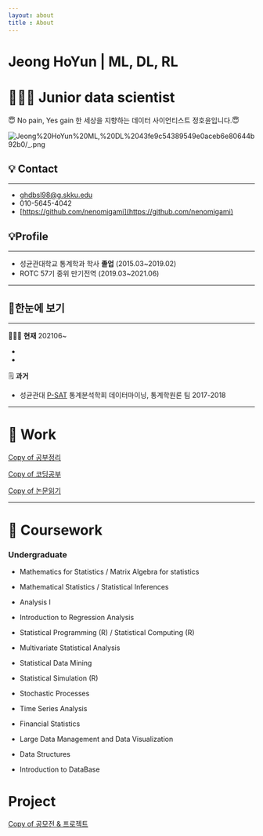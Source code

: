 ```yaml
---
layout: about
title : About
---
```

# Jeong HoYun | ML, DL, RL

# 👨🏻‍💻 Junior data scientist

😇 No pain, Yes gain 한 세상을 지향하는 데이터 사이언티스트 정호윤입니다.😇 

![Jeong%20HoYun%20ML,%20DL%2043fe9c54389549e0aceb6e80644b92b0/_.png](Jeong%20HoYun%20ML,%20DL%2043fe9c54389549e0aceb6e80644b92b0/_.png)

## 💡 Contact

---

- ghdbsl98@g.skku.edu
- 010-5645-4042
- [https://github.com/nenomigami](https://github.com/nenomigami)

## 💡Profile

---

- 성균관대학교 통계학과 학사 **졸업** (2015.03~2019.02)
- ROTC 57기 중위 만기전역 (2019.03~2021.06)

---

## 🔎한눈에 보기

---

👨🏻‍💻 **현재** 202106~

- 
- 

🗒️ **과거**

- 성균관대 [P-SAT](https://instagram.com/skku_psat2007?utm_medium=copy_link) 통계분석학회 데이터마이닝, 통계학원론 팀 2017-2018

---

# 💯 Work

[Copy of 공부정리](https://www.notion.so/Copy-of-180459bc5e6248e69c6c90c0c42c3eb5)

[Copy of 코딩공부](https://www.notion.so/Copy-of-8033ae2ffb5a4e88b81ccff49db46ad6)

[Copy of 논문읽기](https://www.notion.so/Copy-of-272f8c2be0564979bc4496aa167f0c41)

---

# 📔 Coursework

### **Undergraduate**

- Mathematics for Statistics / Matrix Algebra for statistics
- Mathematical Statistics / Statistical Inferences
- Analysis I
- Introduction to Regression Analysis
- Statistical Programming (R) / Statistical Computing (R)
- Multivariate Statistical Analysis
- Statistical Data Mining
- Statistical Simulation (R)
- Stochastic Processes
- Time Series Analysis
- Financial Statistics
- Large Data Management and Data Visualization

- Data Structures
- Introduction to DataBase

# Project

[Copy of 공모전 & 프로젝트](https://www.notion.so/d7700b7db6994874a61a83f57694ad71)


[blog]: /
[portfolio]: https://hydejack.com/examples/
[resume]: https://hydejack.com/resume/
[download]: https://hydejack.com/download/
[welcome]: https://hydejack.com/
[forms]: https://hydejack.com/forms-by-example/

[features]: #features
[news]: #build-an-audience
[syntax]: syntax-highlighting
[latex]: #beautiful-math
[dark]: https://hydejack.com/blog/hydejack/2018-09-01-introducing-dark-mode/
[search]: https://hydejack.com/#_search-input
[grid]: https://hydejack.com/blog/hydejack/

[lic]: LICENSE.md
[pro]: licenses/PRO.md
[docs]: docs/README.md
[ofln]: docs/advanced.md#enabling-offline-support
[math]: docs/writing.md#adding-math

[kit]: https://github.com/hydecorp/hydejack-starter-kit/releases
[src]: https://github.com/hydecorp/hydejack
[gem]: https://rubygems.org/gems/jekyll-theme-hydejack
[buy]: https://gum.co/nuOluY

[gpss]: https://developers.google.com/speed/pagespeed/insights/?url=https%3A%2F%2Fhydejack.com%2Fdocs%2F
[rouge]: http://rouge.jneen.net
[katex]: https://khan.github.io/KaTeX/
[mathjax]: https://www.mathjax.org/
[tinyletter]: https://tinyletter.com/


